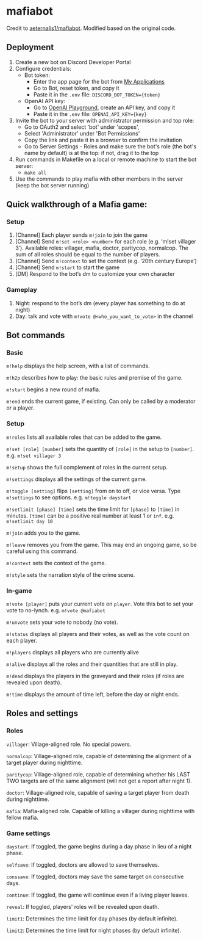 # mafiabot
Credit to [aeternalis1/mafiabot](https://github.com/aeternalis1/mafiabot). Modified based on the original code.

## Deployment
1. Create a new bot on Discord Developer Portal
2. Configure credentials: 
    - Bot token:
      - Enter the app page for the bot from [My Applications](https://discord.com/developers/applications)
      - Go to Bot, reset token, and copy it
      - Paste it in the `.env` file: `DISCORD_BOT_TOKEN={token}`
    - OpenAI API key:
      - Go to [OpenAI Playground](https://platform.openai.com/api-keys), create an API key, and copy it
      - Paste it in the `.env` file: `OPENAI_API_KEY={key}`
3. Invite the bot to your server with administrator permission and top role:
    - Go to OAuth2 and select 'bot' under 'scopes', 
    - Select 'Administrator' under 'Bot Permissions'
    - Copy the link and paste it in a browser to confirm the invitation
    - Go to Server Settings - Roles and make sure the bot's role (the bot's name by default) is at the top: if not, drag it to the top
4. Run commands in Makefile on a local or remote machine to start the bot server:
    - `make all`
5. Use the commands to play mafia with other members in the server (keep the bot server running)

## Quick walkthrough of a Mafia game:
### Setup
1. [Channel] Each player sends `m!join` to join the game
2. [Channel] Send `m!set <role> <number>` for each role (e.g. ‘m!set villager 3’). Available roles: villager, mafia, doctor, paritycop, normalcop. The sum of all roles should be equal to the number of players.
3. [Channel] Send `m!context` to set the context (e.g. ‘20th century Europe’)
4. [Channel] Send `m!start` to start the game
5. [DM] Respond to the bot’s dm to customize your own character
### Gameplay
1. Night: respond to the bot’s dm (every player has something to do at night)
2. Day: talk and vote with `m!vote @<who_you_want_to_vote>` in the channel

## Bot commands

### Basic

`m!help` displays the help screen, with a list of commands.

`m!h2p` describes how to play: the basic rules and premise of the game.

`m!start` begins a new round of mafia.

`m!end` ends the current game, if existing. Can only be called by a moderator or a player.

### Setup

`m!roles` lists all available roles that can be added to the game.

`m!set [role] [number]` sets the quantity of `[role]` in the setup to `[number]`. e.g. `m!set villager 3`

`m!setup` shows the full complement of roles in the current setup.

`m!settings` displays all the settings of the current game.

`m!toggle [setting]` flips `[setting]` from on to off, or vice versa. Type `m!settings` to see options. e.g. `m!toggle daystart`

`m!setlimit [phase] [time]` sets the time limit for `[phase]` to `[time]` in minutes. `[time]` can be a positive real number at least 1 or `inf`. e.g. `m!setlimit day 10`

`m!join` adds you to the game.

`m!leave` removes you from the game. This may end an ongoing game, so be careful using this command.

`m!context` sets the context of the game.

`m!style` sets the narration style of the crime scene.

### In-game

`m!vote [player]` puts your current vote on `player`. Vote this bot to set your vote to no-lynch. e.g. `m!vote @mafiabot`

`m!unvote` sets your vote to nobody (no vote).

`m!status` displays all players and their votes, as well as the vote count on each player.

`m!players` displays all players who are currently alive

`m!alive` displays all the roles and their quantities that are still in play.

`m!dead` displays the players in the graveyard and their roles (if roles are revealed upon death).

`m!time` displays the amount of time left, before the day or night ends.

## Roles and settings

### Roles

`villager`: Village-aligned role. No special powers.

`normalcop`: Village-aligned role, capable of determining the alignment of a target player during nighttime.

`paritycop`: Village-aligned role, capable of determining whether his LAST TWO targets are of the same alignment (will not get a report after night 1).

`doctor`: Village-aligned role, capable of saving a target player from death during nighttime.

`mafia`: Mafia-aligned role. Capable of killing a villager during nighttime with fellow mafia.

### Game settings

`daystart`: If toggled, the game begins during a day phase in lieu of a night phase.

`selfsave`: If toggled, doctors are allowed to save themselves.

`conssave`: If toggled, doctors may save the same target on consecutive days.

`continue`: If toggled, the game will continue even if a living player leaves.

`reveal`: If toggled, players' roles will be revealed upon death.

`limit1`: Determines the time limit for day phases (by default infinite).

`limit2`: Determines the time limit for night phases (by default infinite).
